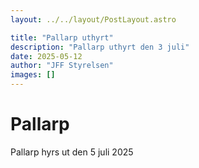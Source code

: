 ```yaml
---
layout: ../../layout/PostLayout.astro

title: "Pallarp uthyrt"
description: "Pallarp uthyrt den 3 juli"
date: 2025-05-12
author: "JFF Styrelsen"
images: []
---
```


# Pallarp

Pallarp hyrs ut den 5 juli 2025
